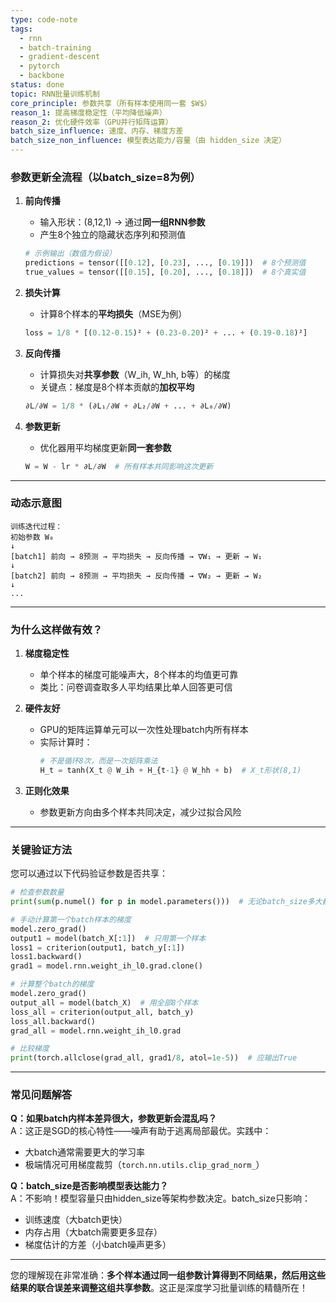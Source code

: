```yaml
---
type: code-note
tags:
  - rnn
  - batch-training
  - gradient-descent
  - pytorch
  - backbone
status: done
topic: RNN批量训练机制
core_principle: 参数共享（所有样本使用同一套 $W$）
reason_1: 提高梯度稳定性（平均降低噪声）
reason_2: 优化硬件效率（GPU并行矩阵运算）
batch_size_influence: 速度、内存、梯度方差
batch_size_non_influence: 模型表达能力/容量（由 hidden_size 决定）
---
```

### 参数更新全流程（以batch_size=8为例）

1. **前向传播**  
   
   - 输入形状：(8,12,1) → 通过**同一组RNN参数**  
   - 产生8个独立的隐藏状态序列和预测值  
   ```python
   # 示例输出（数值为假设）
   predictions = tensor([[0.12], [0.23], ..., [0.19]])  # 8个预测值
   true_values = tensor([[0.15], [0.20], ..., [0.18]])  # 8个真实值
   ```
   
2. **损失计算**  
   - 计算8个样本的**平均损失**（MSE为例）  
   ```python
   loss = 1/8 * [(0.12-0.15)² + (0.23-0.20)² + ... + (0.19-0.18)²]
   ```

3. **反向传播**  
   
   - 计算损失对**共享参数**（W_ih, W_hh, b等）的梯度  
   - 关键点：梯度是8个样本贡献的**加权平均**  
   ```python
   ∂L/∂W = 1/8 * (∂L₁/∂W + ∂L₂/∂W + ... + ∂L₈/∂W)
   ```
   
4. **参数更新**  
   - 优化器用平均梯度更新**同一套参数**  
   ```python
   W = W - lr * ∂L/∂W  # 所有样本共同影响这次更新
   ```

---

### 动态示意图
```
训练迭代过程：
初始参数 W₀
↓
[batch1] 前向 → 8预测 → 平均损失 → 反向传播 → ∇W₁ → 更新 → W₁
↓
[batch2] 前向 → 8预测 → 平均损失 → 反向传播 → ∇W₂ → 更新 → W₂
↓
...
```

---

### 为什么这样做有效？

1. **梯度稳定性**  
   - 单个样本的梯度可能噪声大，8个样本的均值更可靠  
   - 类比：问卷调查取多人平均结果比单人回答更可信

2. **硬件友好**  
   - GPU的矩阵运算单元可以一次性处理batch内所有样本  
   - 实际计算时：  
     ```python
     # 不是循环8次，而是一次矩阵乘法
     H_t = tanh(X_t @ W_ih + H_{t-1} @ W_hh + b)  # X_t形状(8,1)
     ```

3. **正则化效果**  
   - 参数更新方向由多个样本共同决定，减少过拟合风险

---

### 关键验证方法

您可以通过以下代码验证参数是否共享：
```python
# 检查参数数量
print(sum(p.numel() for p in model.parameters()))  # 无论batch_size多大都输出相同值

# 手动计算第一个batch样本的梯度
model.zero_grad()
output1 = model(batch_X[:1])  # 只用第一个样本
loss1 = criterion(output1, batch_y[:1])
loss1.backward()
grad1 = model.rnn.weight_ih_l0.grad.clone()

# 计算整个batch的梯度
model.zero_grad()
output_all = model(batch_X)  # 用全部8个样本
loss_all = criterion(output_all, batch_y)
loss_all.backward()
grad_all = model.rnn.weight_ih_l0.grad

# 比较梯度
print(torch.allclose(grad_all, grad1/8, atol=1e-5))  # 应输出True
```

---

### 常见问题解答

**Q：如果batch内样本差异很大，参数更新会混乱吗？**  
A：这正是SGD的核心特性——噪声有助于逃离局部最优。实践中：

- 大batch通常需要更大的学习率
- 极端情况可用梯度裁剪（`torch.nn.utils.clip_grad_norm_`）

**Q：batch_size是否影响模型表达能力？**  
A：不影响！模型容量只由hidden_size等架构参数决定。batch_size只影响：

- 训练速度（大batch更快）
- 内存占用（大batch需要更多显存）
- 梯度估计的方差（小batch噪声更多）

---

您的理解现在非常准确：**多个样本通过同一组参数计算得到不同结果，然后用这些结果的联合误差来调整这组共享参数**。这正是深度学习批量训练的精髓所在！
